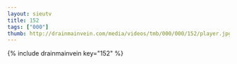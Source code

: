 ```yaml
--- 
layout: sieutv
title: 152
tags: ["000"]
thumb: http://drainmainvein.com/media/videos/tmb/000/000/152/player.jpg
---
```

{% include drainmainvein key="152" %} 
